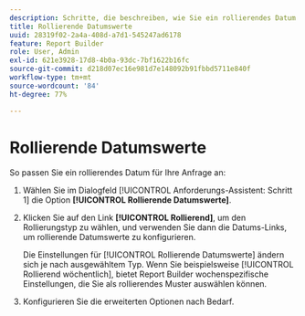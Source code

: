 ```yaml
---
description: Schritte, die beschreiben, wie Sie ein rollierendes Datum für Ihre Anforderung konfigurieren können
title: Rollierende Datumswerte
uuid: 28319f02-2a4a-408d-a7d1-545247ad6178
feature: Report Builder
role: User, Admin
exl-id: 621e3928-17d8-4b0a-93dc-7bf1622b16fc
source-git-commit: d218d07ec16e981d7e148092b91fbbd5711e840f
workflow-type: tm+mt
source-wordcount: '84'
ht-degree: 77%

---
```


# Rollierende Datumswerte

So passen Sie ein rollierendes Datum für Ihre Anfrage an:

1. Wählen Sie im Dialogfeld [!UICONTROL Anforderungs-Assistent: Schritt 1] die Option **[!UICONTROL Rollierende Datumswerte]**.
1. Klicken Sie auf den Link **[!UICONTROL Rollierend]**, um den Rollierungstyp zu wählen, und verwenden Sie dann die Datums-Links, um rollierende Datumswerte zu konfigurieren.

   Die Einstellungen für [!UICONTROL Rollierende Datumswerte] ändern sich je nach ausgewähltem Typ. Wenn Sie beispielsweise [!UICONTROL Rollierend wöchentlich], bietet Report Builder wochenspezifische Einstellungen, die Sie als rollierendes Muster auswählen können.

1. Konfigurieren Sie die erweiterten Optionen nach Bedarf.
